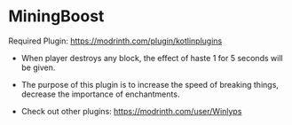 # MiningBoost
Required Plugin: https://modrinth.com/plugin/kotlinplugins
- When player destroys any block, the effect of haste 1 for 5 seconds will be given.
- The purpose of this plugin is to increase the speed of breaking things, decrease the importance of enchantments.

- Check out other plugins: https://modrinth.com/user/Winlyps
